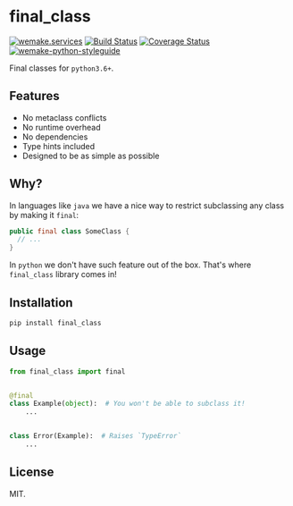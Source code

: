 # final_class

[![wemake.services](https://img.shields.io/badge/-wemake.services-green.svg?label=%20&logo=data%3Aimage%2Fpng%3Bbase64%2CiVBORw0KGgoAAAANSUhEUgAAABAAAAAQCAMAAAAoLQ9TAAAABGdBTUEAALGPC%2FxhBQAAAAFzUkdCAK7OHOkAAAAbUExURQAAAAAAAAAAAAAAAAAAAAAAAAAAAAAAAP%2F%2F%2F5TvxDIAAAAIdFJOUwAjRA8xXANAL%2Bv0SAAAADNJREFUGNNjYCAIOJjRBdBFWMkVQeGzcHAwksJnAPPZGOGAASzPzAEHEGVsLExQwE7YswCb7AFZSF3bbAAAAABJRU5ErkJggg%3D%3D)](https://wemake.services) [![Build Status](https://travis-ci.org/moscow-python-beer/final-class.svg?branch=master)](https://travis-ci.org/moscow-python-beer/final-class) [![Coverage Status](https://coveralls.io/repos/github/moscow-python-beer/final-class/badge.svg?branch=master)](https://coveralls.io/github/moscow-python-beer/final-class?branch=master) [![wemake-python-styleguide](https://img.shields.io/badge/style-wemake-000000.svg)](https://github.com/wemake-services/wemake-python-styleguide)

Final classes for `python3.6+`.


## Features

- No metaclass conflicts
- No runtime overhead
- No dependencies
- Type hints included
- Designed to be as simple as possible


## Why?

In languages like `java` we have a nice way
to restrict subclassing any class by making it `final`:

```java
public final class SomeClass {
  // ...
}
```

In `python` we don't have such feature out of the box.
That's where `final_class` library comes in!


## Installation

```bash
pip install final_class
```


## Usage

```python
from final_class import final


@final
class Example(object):  # You won't be able to subclass it!
    ...


class Error(Example):  # Raises `TypeError`
    ...
```


## License

MIT.
